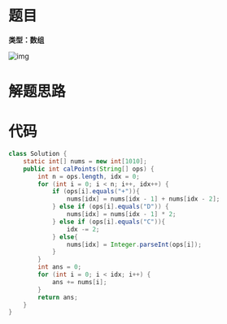 # 题目

**类型：数组**

![img](https://cdn.nlark.com/yuque/0/2022/png/2941598/1648275372697-77f67b6b-58b0-4a08-912b-75bc349af67d.png)



# 解题思路



# 代码

```java
class Solution {
    static int[] nums = new int[1010];
    public int calPoints(String[] ops) {
        int n = ops.length, idx = 0;
        for (int i = 0; i < n; i++, idx++) {
            if (ops[i].equals("+")){
                nums[idx] = nums[idx - 1] + nums[idx - 2];
            } else if (ops[i].equals("D")) {
                nums[idx] = nums[idx - 1] * 2;
            } else if (ops[i].equals("C")){
                idx -= 2;
            } else{
                nums[idx] = Integer.parseInt(ops[i]);
            }
        }
        int ans = 0;
        for (int i = 0; i < idx; i++) {
            ans += nums[i];
        }
        return ans;
    }
}
```